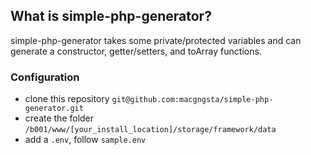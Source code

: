 ## What is simple-php-generator?

simple-php-generator takes some private/protected variables and can generate a constructor, getter/setters, and toArray functions.

### Configuration

* clone this repository `git@github.com:macgngsta/simple-php-generator.git`
* create the folder `/b001/www/[your_install_location]/storage/framework/data`
* add a `.env`, follow `sample.env`
